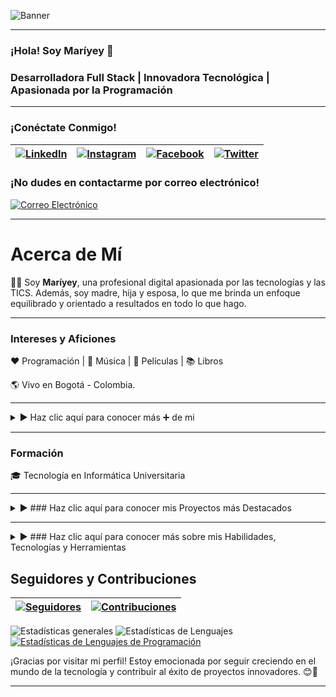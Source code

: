 <!-- Banner para GitHub - Maríyey, Desarrolladora Full Stack -->

![Banner](https://github.com/Mariayey12/Mariayey12/assets/92681721/fc807aca-7cae-4990-aea0-adb30232dfa8)

---

### ¡Hola!  Soy Maríyey 👋

### Desarrolladora Full Stack | Innovadora Tecnológica | Apasionada por la Programación
_________________________________________________________________________________________________________________________________________________________________________________________

### ¡Conéctate Conmigo!

| [![LinkedIn](https://img.shields.io/badge/LinkedIn-Profile-blue?style=for-the-badge&logo=linkedin)](https://www.linkedin.com/in/mariayennifermartinezcordero709654268) | [![Instagram](https://img.shields.io/badge/Instagram-Follow%20Me-orange?style=for-the-badge&logo=instagram)](https://www.instagram.com/tu_usuario_de_instagram) | [![Facebook](https://img.shields.io/badge/Facebook-Add%20Me-blue?style=for-the-badge&logo=facebook)](https://www.facebook.com/tu_usuario_de_facebook) | [![Twitter](https://img.shields.io/badge/Twitter-Follow-blue?style=for-the-badge&logo=twitter)](https://twitter.com/tu_usuario_de_twitter) |
|-------------------------------------------------------------------------------------------------------------------------------------------------------------|----------------------------------------------------------------------------------------------------------------------------------------------------------|---------------------------------------------------------------------------------------------------------------------------------------------------------|------------------------------------------------------------------------------------------------------------------------------------------------------|

### ¡No dudes en contactarme por correo electrónico! 

[![Correo Electrónico](https://img.shields.io/badge/Email-Contact%20Me-brightgreen?style=for-the-badge&logo=gmail)](mmariayennifer.25@gmail.com)

_________________________________________________________________________________________________________________________________________________________________________________________

#  Acerca de Mí

👩‍💼 Soy **Maríyey**, una profesional digital apasionada por las tecnologías y las TICS. Además, soy madre, hija y esposa, lo que me brinda un enfoque equilibrado y orientado a resultados en todo lo que hago.

---

### Intereses y Aficiones

❤️ Programación | 🖤 Música | 💙 Películas | 📚 Libros

🌎 Vivo en Bogotá - Colombia.

---
<details>
<summary>▶️ Haz clic aquí para conocer más ➕ de mi </summary>
  
### Actualmente realicé un...

🌱 **Bootcamp en Academia Makaia como Desarrollador Backend**
   - Java, MySQL
   - Programación POO y Funcional
   - Arquitectura de diseño MVC y patrones de diseño
   - Estructuras de Datos, Java Stream API
   - Comunicación de Microservicios
   - Spring Boot, Spring Data
   - Spring Security: Autenticación, Autorización, JWT

💬 **Pregúntame Acerca de:**
   - [Áreas de especialización o temas en los que me siento cómodo respondiendo preguntas]

👨‍💻 **Todos Mis Proyectos:** 
   - Proyectos [aquí](https://github.com/Mariayey12?tab=repositories)

📝 **Escribo Regularmente Artículos Sobre:**
   - [Temas sobre los que escribes regularmente]

📄 **Conoce Mis Experiencias:**
   - [Canva - Ver Experiencias](https://www.canva.com/design/DAF0qmTAaz4/4mwvv9dWiCQHXAhAC1QKEg/edit?utm_content=DAF0qmTAaz4&utm_campaign=designshare&utm_medium=link2&utm_source=sharebutton)

   Puedes hacer clic en las flechas para expandir/cerrar la información.

</details>

_________________________________________________________________________________________________________________________________________________________________________________________


### Formación

🎓 Tecnología en Informática Universitaria

---
<details>
<summary>▶️ ### Haz clic aquí para conocer  mis Proyectos más Destacados </summary>

1. **Proyecto de Grado - Evaluacion360 para el Desempeño Laboral**
   - Descripción: Proyecto de grado enfocado en la evaluación del desempeño laboral.
   - Repositorio: [Evaluacion360 en GitLab](https://gitlab.com/mmariayennifer.25/Evaluacion360)

2. **Academia Geek - Makaia, Bootcamp Desarrollo Frontend - Realmod**
   - Descripción: Proyecto final del Bootcamp de Desarrollo Frontend en Academia Geek - Makaia.
   - Repositorio: [Realmod-proy-final en GitHub](https://github.com/Mariayey12/Realmod-proy-final)
   - Despliegue:https://mariayey12.github.io/

3. **Freelance Bootcamp Desarrollo Backend - Sistema de Reserva de Vuelos FlyLite ✈️**
   - Descripción: Desarrollo backend para un sistema de reserva de vuelos llamado FlyLite.
   - Repositorio: [ReservaVuelos en GitHub](https://github.com/nickskyline/ReservaVuelos.git)
4.**Backen Proyecto para empresa Readmerica contribui del lado del Back para la participacion del Hackathon a la empresa RedAmeri el cual no permitio como grupo Obtener un 1 Lugar
 - Diapositivas de Presentación :https://www.canva.com/design/DAF1VzGpCK4/tv2UU_UoIy8hej-D29E7XQ/edit?utm_content=DAF1VzGpCK4&utm_campaign=designshare&utm_medium=link2&utm_source=sharebutton
 - Repositorio:https://github.com/daesvi/Back-RedEAmerica/tree/maria
 - Despliegue de Pagina:https://red-e-america.vercel.app/


</details>

---
<details>
<summary>▶️ ### Haz clic aquí para conocer más sobre mis  Habilidades, Tecnologías y Herramientas </summary>
  
  # Desarrollador Frontend
  
### Lenguajes
  
Programación Orientada a Eventos, Orientada a Objetos y Funcional

| HTML5 | CSS3 | Bootstrap | Sass | JavaScript | React | Redux | Vue.js | PHP |
|-------|------|-----------|------|------------|------|-------|-------|-----|
| [![HTML5](https://img.shields.io/badge/HTML5-E34F26?style=for-the-badge)](https://www.w3.org/TR/html52/) | [![CSS3](https://img.shields.io/badge/CSS3-1572B6?style=for-the-badge&logo=css3&logoColor=white)](https://www.w3schools.com/css/) | [![Bootstrap](https://img.shields.io/badge/Bootstrap-5C2D91?style=for-the-badge&logo=bootstrap&logoColor=white)](https://getbootstrap.com) | [![Sass](https://img.shields.io/badge/Sass-CC6699?style=for-the-badge&logo=sass&logoColor=white)](https://sass-lang.com) | [![JavaScript](https://img.shields.io/badge/JavaScript-F7DF1E?style=for-the-badge&logo=javascript&logoColor=black)](https://developer.mozilla.org/en-US/docs/Web/JavaScript) | [![React](https://img.shields.io/badge/React-61DAFB?style=for-the-badge&logo=react&logoColor=black)](https://reactjs.org/) | [![Redux](https://img.shields.io/badge/Redux-764ABC?style=for-the-badge)](https://redux.js.org/) | [![Vue.js](https://img.shields.io/badge/Vue.js-4FC08D?style=for-the-badge&logo=vue.js&logoColor=white)](https://vuejs.org/) | [![PHP](https://img.shields.io/badge/PHP-777BB4?style=for-the-badge&logo=php&logoColor=white)](https://www.php.net)|

### Lenguajes Transpiladores de JavaScript
| Webpack | Babel |
|---------|-------|
| [![Webpack](https://img.shields.io/badge/Webpack-8DD6F9?style=for-the-badge&logo=webpack&logoColor=black)](https://webpack.js.org) | [![Babel](https://img.shields.io/badge/Babel-F9DC3E?style=for-the-badge&logo=babel&logoColor=black)](https://babeljs.io/)

# Desarrollador Backend

### Lenguajes
| C | Java | Node.js |
|---|------|---------|
| [![C](https://img.shields.io/badge/C-00599C?style=for-the-badge&logo=&logoColor=white)](https://www.cprogramming.com/) | [![Java](https://img.shields.io/badge/Java-007396?style=for-the-badge&logo=java&logoColor=white)](https://www.java.com) | [![Node.js](https://img.shields.io/badge/Node.js-339933?style=for-the-badge&logo=node.js&logoColor=white)](https://nodejs.org)

### Frameworks
| Spring |
|--------|
| [![Spring](https://img.shields.io/badge/Spring-6DB33F?style=for-the-badge&logo=spring&logoColor=white)](https://spring.io/)


### Tecnologías y Conceptos

| REST API | Microservicios | Spring Security | JWT |
|----------|----------------|------------------|-----|
| [![REST API](https://img.shields.io/badge/REST%20API-555555?style=for-the-badge&logo=api&logoColor=white)](#) | [![Microservicios](https://img.shields.io/badge/Microservicios-00BFFF?style=for-the-badge&logo=microservices&logoColor=white)](#) | [![Spring Security](https://img.shields.io/badge/Spring%20Security-43A047?style=for-the-badge&logo=spring&logoColor=white)](#) | [![JWT](https://img.shields.io/badge/JWT-000000?style=for-the-badge&logo=jwt&logoColor=white)](#) |


### Bases de Datos
| MongoDB | MySQL |
|---------|-------|
| [![MongoDB](https://img.shields.io/badge/MongoDB-47A248?style=for-the-badge&logo=mongodb&logoColor=white)](https://www.mongodb.com/) | [![MySQL](https://img.shields.io/badge/MySQL-4479A1?style=for-the-badge&logo=mysql&logoColor=white)](https://www.mysql.com/)

### Backend as a Service (BaaS)
| Firebase | Heroku |
|----------|--------|
| [![Firebase](https://img.shields.io/badge/Firebase-FFCA28?style=for-the-badge&logo=firebase&logoColor=black)](https://firebase.google.com/) | [![Heroku](https://img.shields.io/badge/Heroku-430098?style=for-the-badge&logo=heroku&logoColor=white)](https://heroku.com)

### Testing
| Postman | Jest | JUnit |
|---------|------|-------|
| [![Postman](https://img.shields.io/badge/Postman-FF6C37?style=for-the-badge&logo=postman&logoColor=white)](https://postman.com) | [![Jest](https://www.vectorlogo.zone/logos/jestjsio/jestjsio-icon.svg)](https://jestjs.io) | [![JUnit](https://img.shields.io/badge/JUnit-25A162?style=for-the-badge&logo=junit&logoColor=white)](https://junit.org/junit5/)

# Herramientas y Métodos

### Software
| Figma | Git | Illustrator | Linux | Vercel |
|-------|-----|-------------|-------|--------|
| [![Figma](https://img.shields.io/badge/Figma-F24E1E?style=for-the-badge&logo=figma&logoColor=white)](https://www.figma.com/) | [![Git](https://img.shields.io/badge/Git-F05032?style=for-the-badge&logo=git&logoColor=white)](https://git-scm.com/) | [![Illustrator](https://img.shields.io/badge/Illustrator-FF9A00?style=for-the-badge&logo=adobe-illustrator&logoColor=black)](https://www.adobe.com/in/products/illustrator.html) | [![Linux](https://img.shields.io/badge/Linux-FCC624?style=for-the-badge&logo=linux&logoColor=black)](https://www.linux.org/) | [![Vercel](https://img.shields.io/badge/Vercel-000000?style=for-the-badge&logo=vercel&logoColor=white)](https://vercel.com/)


### Métodos

| Metodologías Ágiles | Design Thinking | Diagrama UML | Patrón Arquitectónico MVC |
|----------------------|------------------|--------------|---------------------------|
| [![Metodologías Ágiles](https://img.shields.io/badge/Metodologías%20Ágiles-009688?style=for-the-badge&logo=agile&logoColor=white)](#) | [![Design Thinking](https://img.shields.io/badge/Design%20Thinking-FF4081?style=for-the-badge&logo=designthinking&logoColor=white)](#) | [![Diagrama UML](https://img.shields.io/badge/Diagrama%20UML-536DFE?style=for-the-badge&logo=uml&logoColor=white)](#) | [![Patrón Arquitectónico MVC](https://img.shields.io/badge/Patrón%20Arquitectónico%20MVC-3F51B5?style=for-the-badge&logo=mvc&logoColor=white)](#) |

---
</details>


## Seguidores y Contribuciones

| [![Seguidores](https://img.shields.io/github/followers/Mariayey12?label=Seguidores&style=social)](https://github.com/Mariayey12) | [![Contribuciones](https://img.shields.io/github/commit-activity/m/Mariayey12/Mariayey12?label=Contribuciones)](https://github.com/Mariayey12/Mariayey12) |
|----------------------------------------------------------------------------------------------------------------------------|------------------------------------------------------------------------------------------------------------------------------|

![Estadísticas generales](https://github-readme-stats.vercel.app/api?username=Mariayey12&show_icons=true&theme=radical)  ![Estadísticas de Lenguajes](https://github-readme-stats.vercel.app/api/top-langs/?username=Mariayey12&layout=compact&hide=html) [![Estadísticas de Lenguajes de Programación](https://tokei.rs/b1/github/Mariayey12/Mariayey12)](https://tokei.rs/b1/github/Mariayey12/Mariayey12) 

¡Gracias por visitar mi perfil! Estoy emocionada por seguir creciendo en el mundo de la tecnología y contribuir al éxito de proyectos innovadores. 😊🚀

---



